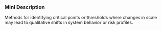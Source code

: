 ### Mini Description

Methods for identifying critical points or thresholds where changes in scale may lead to qualitative shifts in system behavior or risk profiles.
